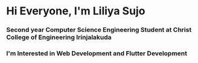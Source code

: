 # Hi Everyone, I'm Liliya Sujo
### Second year Computer Science Engineering Student at Christ College of Engineering Irinjalakuda 
### I'm Interested in Web Development and Flutter Development 
